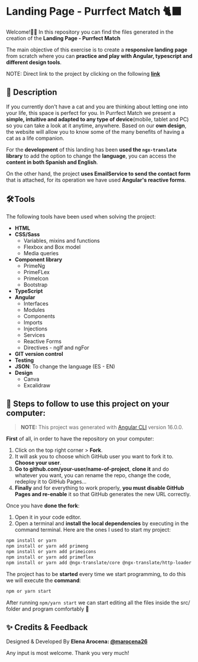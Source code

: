 # Landing Page - Purrfect Match 🐈‍⬛​

Welcome!👏🏻 ​In this repository you can find the files generated in the creation of the **Landing Page - Purrfect Match**

The main objective of this exercise is to create a **responsive landing page** from scratch where you can **practice and play with Angular, typescript and different design tools**.

NOTE: Direct link to the project by clicking on the following **[link](https://landing-purrfect-match.netlify.app/)**

## 👾 Description 

If you currently don't have a cat and you are thinking about letting one into your life, this space is perfect for you. In Purrfect Match we present a **simple, intuitive and adapted to any type of device**(mobile, tablet and PC) so you can take a look at it anytime, anywhere. Based on our **own design**, the website will allow you to know some of the many benefits of having a cat as a life companion. 

For the **development** of this landing has been **used the `ngx-translate`  library** to add the option to change the **language**, you can access the **content in both Spanish and English**. 

On the other hand, the project **uses EmailService to send the contact form** that is attached, for its operation we have used **Angular's reactive forms**. 

## 🛠️ Tools

The following tools have been used when solving the project:

- **HTML**
- **CSS/Sass**
  - Variables, mixins and functions
  - Flexbox and Box model
  - Media queries
- **Component library**
  - PrimeNg
  - PrimeFLex
  - PrimeIcon
  - Bootstrap
- **TypeScript**
- **Angular**
  - Interfaces
  - Modules
  - Components
  - Imports
  - Injections
  - Services
  - Reactive Forms
  - Directives - ngIf and ngFor
- **GIT version control**
- **Testing**
- **JSON**: To change the language (ES - EN)
- **Design**
  - Canva
  - Excalidraw

## 💾 Steps to follow to use this project on your computer:

> **NOTE:** This project was generated with [Angular CLI](https://github.com/angular/angular-cli) version 16.0.0.

**First** of all, in order to have the repository on your computer:

1. Click on the top right corner > **Fork**.
2. It will ask you to choose which GitHub user you want to fork it to. **Choose your user**.
3. **Go to github.com/your-user/name-of-project**, **clone it** and do whatever you want, you can rename the repo, change the code, redeploy it to GitHub Pages...
4. **Finally** and for everything to work properly, **you must disable GitHub Pages and re-enable** it so that GitHub generates the new URL correctly.

Once you have **done the fork**:

1. Open it in your code editor.
2. Open a terminal and **install the local dependencies** by executing in the command terminal. Here are the ones I used to start my project:

```bash
npm install or yarn
npm install or yarn add primeng
npm install or yarn add primeicons
npm install or yarn add primeflex
npm install or yarn add @ngx-translate/core @ngx-translate/http-loader 
```

The project has to be **started** every time we start programming, to do this we will execute the **command**:

```bash
npm or yarn start
```

After running `npm/yarn start` we can start editing all the files inside the src/ folder and program comfortably 💫

## ✨ Credits & Feedback

Designed & Developed By **Elena Arocena: [@marocena26](https://github.com/marocena26)**

Any input is most welcome. Thank you very much!
